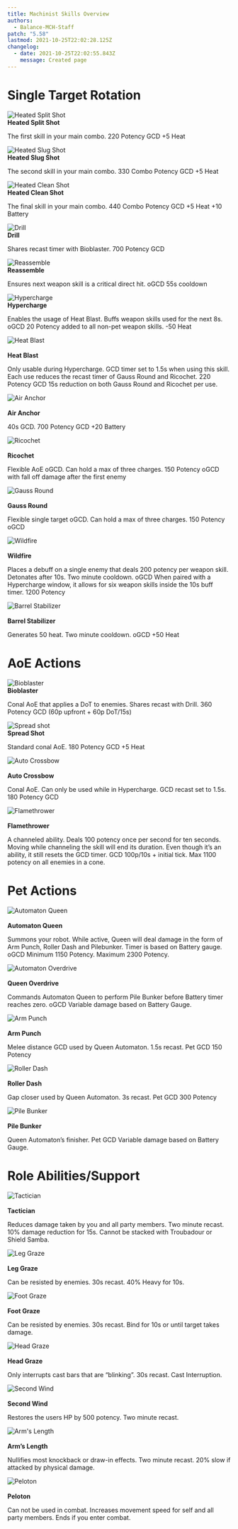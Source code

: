 ```yaml
---
title: Machinist Skills Overview
authors:
  - Balance-MCH-Staff
patch: "5.58"
lastmod: 2021-10-25T22:02:28.125Z
changelog:
  - date: 2021-10-25T22:02:55.843Z
    message: Created page
---
```

# Single Target Rotation

![Heated Split Shot](https://xivapi.com/i/003000/003031_hr1.png) 
<br>**Heated Split Shot** 

The first skill in your main combo. 220 Potency GCD  +5 Heat 

![Heated Slug Shot](https://xivapi.com/i/003000/003032_hr1.png) 
<br>**Heated Slug Shot** 

The second skill in your main combo. 330 Combo Potency GCD  +5 Heat

![Heated Clean Shot](https://xivapi.com/i/003000/003033_hr1.png)
<br>**Heated Clean Shot**

The final skill in your main combo. 440 Combo Potency GCD  +5 Heat  +10 Battery

![Drill](https://xivapi.com/i/003000/003043_hr1.png)
<br>**Drill**

Shares recast timer with Bioblaster. 700 Potency GCD 

![Reassemble](https://xivapi.com/i/003000/003022_hr1.png)
<br>**Reassemble**

Ensures next weapon skill is a critical direct hit. oGCD  55s cooldown 

![Hypercharge](https://xivapi.com/i/003000/003041_hr1.png)
<br>**Hypercharge**

Enables the usage of Heat Blast. Buffs weapon skills used for the next 8s.  oGCD  20 Potency added to all non-pet weapon skills.  -50 Heat 

![Heat Blast](https://xivapi.com/i/003000/003030_hr1.png)\
<br>**Heat Blast**

Only usable during Hypercharge. GCD timer set to 1.5s when using this skill. Each use reduces the recast timer of Gauss Round and Ricochet.  220 Potency GCD  15s reduction on both Gauss Round and Ricochet per use.  

![Air Anchor](https://xivapi.com/i/003000/003045_hr1.png)\
<br>**Air Anchor**

40s GCD.  700 Potency GCD  +20 Battery 

![Ricochet](https://xivapi.com/i/003000/003017_hr1.png)\
<br>**Ricochet**

Flexible AoE oGCD. Can hold a max of three charges.  150 Potency oGCD with fall off damage after the first enemy  

![Gauss Round](https://xivapi.com/i/003000/003005_hr1.png)\
<br>**Gauss Round**

Flexible single target oGCD. Can hold a max of three charges.  150 Potency oGCD  

![Wildfire](https://xivapi.com/i/003000/003018_hr1.png)\
<br>**Wildfire**

Places a debuff on a single enemy that deals 200 potency per weapon skill.  Detonates after 10s.  Two minute cooldown.  oGCD  When paired with a Hypercharge window, it allows for six weapon skills inside the 10s buff timer.  1200 Potency  

![Barrel Stabilizer](https://xivapi.com/i/003000/003034_hr1.png)\
<br>**Barrel Stabilizer**

Generates 50 heat.  Two minute cooldown.  oGCD  +50 Heat 

# AoE Actions

![Bioblaster](https://xivapi.com/i/003000/003044_hr1.png) 
<br>**Bioblaster**

Conal AoE that applies a DoT to enemies. Shares recast with Drill.  360 Potency GCD (60p upfront + 60p DoT/15s) 

![Spread shot](https://xivapi.com/i/003000/003014_hr1.png)
<br>**Spread Shot**

Standard conal AoE.  180 Potency GCD +5 Heat 

![Auto Crossbow](https://xivapi.com/i/003000/003042_hr1.png)\
<br>**Auto Crossbow**

Conal AoE. Can only be used while in Hypercharge. GCD recast set to 1.5s.  180 Potency GCD  

![Flamethrower](https://xivapi.com/i/003000/003038_hr1.png)\
<br>**Flamethrower**

A channeled ability. Deals 100 potency once per second for ten seconds. Moving while channeling the skill will end its duration. Even though it’s an ability, it still resets the GCD timer.  GCD  100p/10s + initial tick.  Max 1100 potency on all enemies in a cone. 

# Pet Actions

![Automaton Queen](https://xivapi.com/i/003000/003501_hr1.png)\
<br>**Automaton Queen**

Summons your robot. While active, Queen will deal damage in the form of Arm Punch, Roller Dash and Pilebunker. Timer is based on Battery gauge.  oGCD  Minimum 1150 Potency.  Maximum 2300 Potency.  

![Automaton Overdrive](https://xivapi.com/i/003000/003502_hr1.png)\
<br>**Queen Overdrive**

Commands Automaton Queen to perform Pile Bunker before Battery timer reaches zero.  oGCD  Variable damage based on Battery Gauge.  

![Arm Punch](https://xivapi.com/i/003000/003504_hr1.png)\
<br>**Arm Punch**

Melee distance GCD used by Queen Automaton. 1.5s recast.  Pet GCD  150 Potency  

![Roller Dash](https://xivapi.com/i/003000/003505_hr1.png)\
<br>**Roller Dash**

Gap closer used by Queen Automaton. 3s recast.  Pet GCD  300 Potency  

![Pile Bunker](https://xivapi.com/i/003000/003503_hr1.png)\
<br>**Pile Bunker**

Queen Automaton’s finisher.  Pet GCD Variable damage based on Battery Gauge.  

# Role Abilities/Support

![Tactician](https://xivapi.com/i/003000/003040_hr1.png)\
<br>**Tactician**

Reduces damage taken by you and all party members. Two minute recast.  10% damage reduction for 15s. Cannot be stacked with Troubadour or Shield Samba.  

![Leg Graze](https://xivapi.com/i/000000/000843_hr1.png)\
<br>**Leg Graze**

Can be resisted by enemies. 30s recast.  40% Heavy for 10s.  

![Foot Graze](https://xivapi.com/i/000000/000842_hr1.png)\
<br>**Foot Graze**

Can be resisted by enemies. 30s recast.  Bind for 10s or until target takes damage.  

![Head Graze](https://xivapi.com/i/000000/000848_hr1.png)\
<br>**Head Graze**

Only interrupts cast bars that are “blinking”. 30s recast.  Cast Interruption.  

![Second Wind](https://xivapi.com/i/000000/000821_hr1.png)\
<br>**Second Wind**

Restores the users HP by 500 potency. Two minute recast.   

![Arm's Length](https://xivapi.com/i/000000/000822_hr1.png)\
<br>**Arm’s Length**

Nullifies most knockback or draw-in effects. Two minute recast.  20% slow if attacked by physical damage.  

![Peloton](https://xivapi.com/i/000000/000844_hr1.png)\
<br>**Peloton**

Can not be used in combat. Increases movement speed for self and all party members.  Ends if you enter combat.